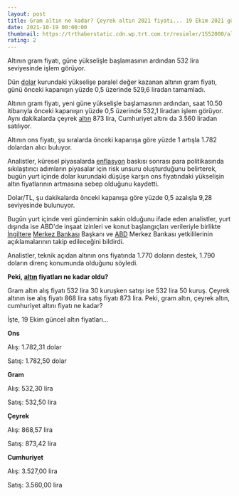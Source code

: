 ```yaml
--- 
layout: post
title: Gram altın ne kadar? Çeyrek altın 2021 fiyatı... 19 Ekim 2021 güncel altın fiyatları...
date: 2021-10-19 00:00:00
thumbnail: https://trthaberstatic.cdn.wp.trt.com.tr/resimler/1552000/altin-aa-1553624.jpg
rating: 2
---
```

<p>
	Altının gram fiyatı, güne yükselişle başlamasının ardından 532 lira seviyesinde işlem görüyor.</p>
<p>
	Dün <a href="https://www.trthaber.com/etiket/dolar/" target="_blank">dolar</a> kurundaki yükselişe paralel değer kazanan altının gram fiyatı, günü önceki kapanışın yüzde 0,5 üzerinde 529,6 liradan tamamladı.</p>
<p>
	Altının gram fiyatı, yeni güne yükselişle başlamasının ardından, saat 10.50 itibarıyla önceki kapanışın yüzde 0,5 üzerinde 532,1 liradan işlem görüyor. Aynı dakikalarda çeyrek <a href="https://www.trthaber.com/etiket/altin/" target="_blank">altın</a> 873 lira, Cumhuriyet altını da 3.560 liradan satılıyor.</p>
<p>
	Altının ons fiyatı, şu sıralarda önceki kapanışa göre yüzde 1 artışla 1.782 dolardan alıcı buluyor.</p>
<p>
	Analistler, küresel piyasalarda <a href="https://www.trthaber.com/etiket/enflasyon/" target="_blank">enflasyon</a> baskısı sonrası para politikasında sıkılaştırıcı adımların piyasalar için risk unsuru oluşturduğunu belirterek, bugün yurt içinde dolar kurundaki düşüşe karşın ons fiyatındaki yükselişin altın fiyatlarının artmasına sebep olduğunu kaydetti.</p>
<p>
	Dolar/TL, şu dakikalarda önceki kapanışa göre yüzde 0,5 azalışla 9,28 seviyesinde bulunuyor.</p>
<p>
	Bugün yurt içinde veri gündeminin sakin olduğunu ifade eden analistler, yurt dışında ise ABD'de inşaat izinleri ve konut başlangıçları verileriyle birlikte <a href="https://www.trthaber.com/etiket/ingiltere/" target="_blank">İngiltere</a> <a href="https://www.trthaber.com/etiket/merkez-bankasi/" target="_blank">Merkez Bankası</a> Başkanı ve <a href="https://www.trthaber.com/etiket/abd/" target="_blank">ABD</a> Merkez Bankası yetkililerinin açıklamalarının takip edileceğini bildirdi.</p>
<p>
	Analistler, teknik açıdan altının ons fiyatında 1.770 doların destek, 1.790 doların direnç konumunda olduğunu söyledi.</p>
<p>
	<strong>Peki, <a href="https://www.trthaber.com/etiket/altin/" target="_blank">altın</a> fiyatları ne kadar oldu?</strong></p>
<p>
	Gram altın alış fiyatı 532 lira 30 kuruşken satışı ise 532 lira 50 kuruş. Çeyrek altının ise alış fiyatı 868 lira satış fiyatı 873 lira. Peki, gram altın, çeyrek altın, cumhuriyet altını fiyatı ne kadar?</p>
<p>
	İşte, 19 Ekim güncel altın fiyatları…</p>
<p>
	<strong>Ons</strong></p>
<p>
	Alış: 1.782,31 dolar</p>
<p>
	Satış: 1.782,50 dolar</p>
<p>
	<strong>Gram</strong></p>
<p>
	Alış: 532,30 lira</p>
<p>
	Satış: 532,50 lira</p>
<p>
	<strong>Çeyrek</strong></p>
<p>
	Alış: 868,57 lira</p>
<p>
	Satış: 873,42 lira</p>
<p>
	<strong>Cumhuriyet</strong></p>
<p>
	Alış: 3.527,00 lira</p>
<p>
	Satış: 3.560,00 lira</p>